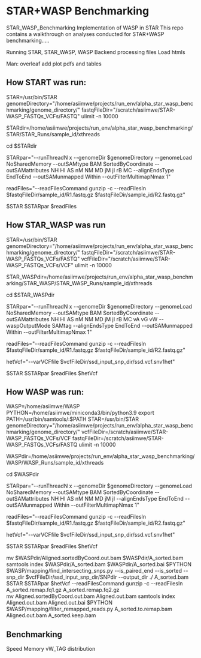 # STAR+WASP Benchmarking
STAR_WASP_Benchmarking
Implementation of WASP in STAR
This repo contains a walkthrough on analyses conducted for STAR+WASP benchmarking.....

Running STAR, STAR_WASP, WASP
Backend processing files 
Load htmls 



Man: overleaf add plot pdfs and tables

## How START was run:
STAR=/usr/bin/STAR
genomeDirectory="/home/asiimwe/projects/run_env/alpha_star_wasp_benchmarking/genome_directory/"
fastqFileDir="/scratch/asiimwe/STAR-WASP_FASTQs_VCFs/FASTQ"
ulimit -n 10000

STARdir=/home/asiimwe/projects/run_env/alpha_star_wasp_benchmarking/STAR/STAR_Runs/sample_id/xthreads

cd $STARdir

STARpar="--runThreadN x --genomeDir $genomeDirectory --genomeLoad NoSharedMemory --outSAMtype BAM SortedByCoordinate --outSAMattributes NH HI AS nM NM MD jM jI rB MC  --alignEndsType EndToEnd --outSAMunmapped Within --outFilterMultimapNmax 1"

readFiles="--readFilesCommand gunzip -c --readFilesIn $fastqFileDir/sample_id/R1.fastq.gz  $fastqFileDir/sample_id/R2.fastq.gz"

$STAR $STARpar $readFiles


## How STAR_WASP was run
STAR=/usr/bin/STAR
genomeDirectory="/home/asiimwe/projects/run_env/alpha_star_wasp_benchmarking/genome_directory/"
fastqFileDir="/scratch/asiimwe/STAR-WASP_FASTQs_VCFs/FASTQ"
vcfFileDir="/scratch/asiimwe/STAR-WASP_FASTQs_VCFs/VCF"
ulimit -n 10000

STAR_WASPdir=/home/asiimwe/projects/run_env/alpha_star_wasp_benchmarking/STAR_WASP/STAR_WASP_Runs/sample_id/xthreads

cd $STAR_WASPdir

STARpar="--runThreadN x --genomeDir $genomeDirectory  --genomeLoad NoSharedMemory --outSAMtype BAM SortedByCoordinate --outSAMattributes NH HI AS nM NM MD jM jI rB MC vA vG vW --waspOutputMode SAMtag  --alignEndsType EndToEnd --outSAMunmapped Within --outFilterMultimapNmax 1"

readFiles="--readFilesCommand gunzip -c --readFilesIn $fastqFileDir/sample_id/R1.fastq.gz  $fastqFileDir/sample_id/R2.fastq.gz"

hetVcf="--varVCFfile $vcfFileDir/ssd_input_snp_dir/ssd.vcf.snv1het"


$STAR $STARpar $readFiles $hetVcf


## How WASP was run:

WASP=/home/asiimwe/WASP
PYTHON=/home/asiimwe/miniconda3/bin/python3.9
export PATH=/usr/bin/samtools/:$PATH
STAR=/usr/bin/STAR
genomeDirectory="/home/asiimwe/projects/run_env/alpha_star_wasp_benchmarking/genome_directory/"
vcfFileDir=/scratch/asiimwe/STAR-WASP_FASTQs_VCFs/VCF
fastqFileDir=/scratch/asiimwe/STAR-WASP_FASTQs_VCFs/FASTQ
ulimit -n 10000 

WASPdir=/home/asiimwe/projects/run_env/alpha_star_wasp_benchmarking/WASP/WASP_Runs/sample_id/xthreads

cd $WASPdir

STARpar="--runThreadN x --genomeDir $genomeDirectory --genomeLoad NoSharedMemory --outSAMtype BAM SortedByCoordinate --outSAMattributes NH HI AS nM NM MD jM jI  --alignEndsType EndToEnd --outSAMunmapped Within --outFilterMultimapNmax 1"

readFiles="--readFilesCommand gunzip -c --readFilesIn $fastqFileDir/sample_id/R1.fastq.gz  $fastqFileDir/sample_id/R2.fastq.gz"

hetVcf="--varVCFfile $vcfFileDir/ssd_input_snp_dir/ssd.vcf.snv1het" 

$STAR $STARpar $readFiles $hetVcf

mv $WASPdir/Aligned.sortedByCoord.out.bam $WASPdir/A_sorted.bam
samtools index $WASPdir/A_sorted.bam $WASPdir/A_sorted.bai
$PYTHON $WASP/mapping/find_intersecting_snps.py --is_paired_end --is_sorted --snp_dir $vcfFileDir/ssd_input_snp_dir/SNPdir --output_dir ./ A_sorted.bam 
$STAR $STARpar $hetVcf --readFilesCommand gunzip -c --readFilesIn  A_sorted.remap.fq1.gz A_sorted.remap.fq2.gz  
mv Aligned.sortedByCoord.out.bam Aligned.out.bam
samtools index Aligned.out.bam Aligned.out.bai
$PYTHON $WASP/mapping/filter_remapped_reads.py A_sorted.to.remap.bam  Aligned.out.bam A_sorted.keep.bam


## Benchmarking
Speed
Memory
vW_TAG distribution


